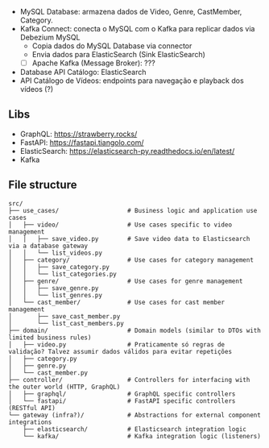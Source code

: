 - MySQL Database: armazena dados de Video, Genre, CastMember, Category.
- Kafka Connect: conecta o MySQL com o Kafka para replicar dados via Debezium MySQL
  - Copia dados do MySQL Database via connector
  - Envia dados para ElasticSearch (Sink ElasticSearch)
  - [ ] Apache Kafka (Message Broker): ???
- Database API Catálogo: ElasticSearch
- API Catálogo de Vídeos: endpoints para navegação e playback dos vídeos (?)


## Libs
- GraphQL: https://strawberry.rocks/
- FastAPI: https://fastapi.tiangolo.com/
- ElasticSearch: https://elasticsearch-py.readthedocs.io/en/latest/
- Kafka


## File structure

```
src/
├── use_cases/                   # Business logic and application use cases
│   ├── video/                   # Use cases specific to video management
│   │   ├── save_video.py        # Save video data to Elasticsearch via a database gateway
│   │   └── list_videos.py
│   ├── category/                # Use cases for category management
│   │   ├── save_category.py
│   │   └── list_categories.py
│   ├── genre/                   # Use cases for genre management
│   │   ├── save_genre.py
│   │   └── list_genres.py
│   └── cast_member/             # Use cases for cast member management
│       ├── save_cast_member.py
│       └── list_cast_members.py
├── domain/                      # Domain models (similar to DTOs with limited business rules)
│   ├── video.py                 # Praticamente só regras de validação? Talvez assumir dados válidos para evitar repetições
│   ├── category.py
│   ├── genre.py
│   └── cast_member.py
├── controller/                  # Controllers for interfacing with the outer world (HTTP, GraphQL)
│   ├── graphql/                 # GraphQL specific controllers
│   └── fastapi/                 # FastAPI specific controllers (RESTful API)
└── gateway (infra?)/            # Abstractions for external component integrations
    ├── elasticsearch/           # Elasticsearch integration logic
    └── kafka/                   # Kafka integration logic (listeners)
```
